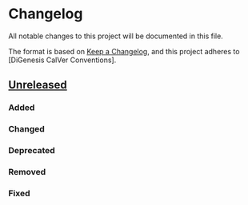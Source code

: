 # Changelog
All notable changes to this project will be documented in this file.

The format is based on [Keep a Changelog](https://keepachangelog.com/en/1.0.0/),
and this project adheres to [DiGenesis CalVer Conventions].

## [Unreleased]

### Added

### Changed

### Deprecated

### Removed

### Fixed

[Unreleased]: https://github.com/davidlibland/vae_simple/releases/tag/v0.0.1
